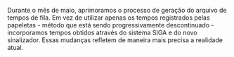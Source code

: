 Durante o mês de maio, aprimoramos o processo de geração do arquivo de tempos de fila. Em vez de utilizar apenas os tempos registrados pelas papeletas - método que está sendo progressivamente descontinuado - incorporamos tempos obtidos através do sistema SIGA e do novo sinalizador. Essas mudanças refletem de maneira mais precisa a realidade atual.
